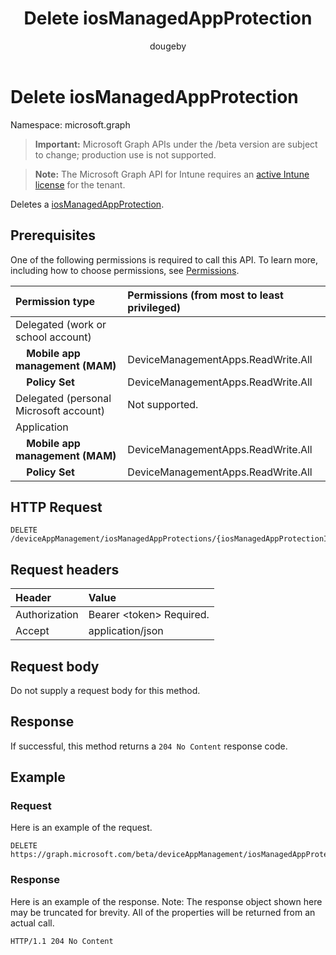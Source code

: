 ﻿---
title: "Delete iosManagedAppProtection"
description: "Deletes a iosManagedAppProtection."
author: "dougeby"
localization_priority: Normal
ms.prod: "intune"
doc_type: apiPageType
---

# Delete iosManagedAppProtection

Namespace: microsoft.graph

> **Important:** Microsoft Graph APIs under the /beta version are subject to change; production use is not supported.

> **Note:** The Microsoft Graph API for Intune requires an [active Intune license](https://go.microsoft.com/fwlink/?linkid=839381) for the tenant.

Deletes a [iosManagedAppProtection](../resources/intune-shared-iosmanagedappprotection.md).

## Prerequisites

One of the following permissions is required to call this API. To learn more, including how to choose permissions, see [Permissions](/graph/permissions-reference).

| Permission type                               | Permissions (from most to least privileged) |
| :-------------------------------------------- | :------------------------------------------ |
| Delegated (work or school account)            |                                             |
| &nbsp; &nbsp; **Mobile app management (MAM)** | DeviceManagementApps.ReadWrite.All          |
| &nbsp; &nbsp; **Policy Set**                  | DeviceManagementApps.ReadWrite.All          |
| Delegated (personal Microsoft account)        | Not supported.                              |
| Application                                   |                                             |
| &nbsp; &nbsp; **Mobile app management (MAM)** | DeviceManagementApps.ReadWrite.All          |
| &nbsp; &nbsp; **Policy Set**                  | DeviceManagementApps.ReadWrite.All          |

## HTTP Request

<!-- {
  "blockType": "ignored"
}
-->

```http
DELETE /deviceAppManagement/iosManagedAppProtections/{iosManagedAppProtectionId}
```

## Request headers

| Header        | Value                          |
| :------------ | :----------------------------- |
| Authorization | Bearer &lt;token&gt; Required. |
| Accept        | application/json               |

## Request body

Do not supply a request body for this method.

## Response

If successful, this method returns a `204 No Content` response code.

## Example

### Request

Here is an example of the request.

```http
DELETE https://graph.microsoft.com/beta/deviceAppManagement/iosManagedAppProtections/{iosManagedAppProtectionId}
```

### Response

Here is an example of the response. Note: The response object shown here may be truncated for brevity. All of the properties will be returned from an actual call.

```http
HTTP/1.1 204 No Content
```
